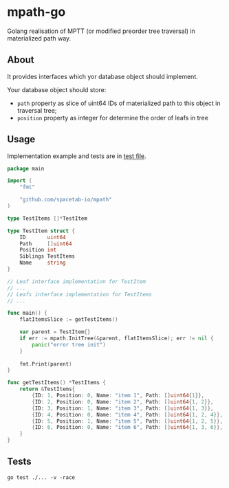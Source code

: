 # mpath-go

Golang realisation of MPTT (or modified preorder tree traversal) in materialized path way.

## About

It provides interfaces which yor database object should implement.

Your database object should store:
* `path` property as slice of uint64 IDs of materialized path to this object in traversal tree;
* `position` property as integer for determine the order of leafs in tree 

## Usage

Implementation example and tests are in [test file](/mpath_test.go).

```go
package main

import (
    "fmt"

    "github.com/spacetab-io/mpath"
)

type TestItems []*TestItem

type TestItem struct {
    ID       uint64
    Path     []uint64
    Position int
    Siblings TestItems
    Name     string
}

// Leaf interface implementation for TestItem
// ...
// Leafs interface implementation for TestItems
// ...

func main() {
    flatItemsSlice := getTestItems()

    var parent = TestItem{}
    if err := mpath.InitTree(&parent, flatItemsSlice); err != nil {
        panic("error tree init")
    }
    
    fmt.Print(parent)
}

func getTestItems() *TestItems {
    return &TestItems{
        {ID: 1, Position: 0, Name: "item 1", Path: []uint64{1}},
        {ID: 2, Position: 0, Name: "item 2", Path: []uint64{1, 2}},
        {ID: 3, Position: 1, Name: "item 3", Path: []uint64{1, 3}},
        {ID: 4, Position: 0, Name: "item 4", Path: []uint64{1, 2, 4}},
        {ID: 5, Position: 1, Name: "item 5", Path: []uint64{1, 2, 5}},
        {ID: 6, Position: 0, Name: "item 6", Path: []uint64{1, 3, 6}},
    }
}
```

## Tests

    go test ./... -v -race
